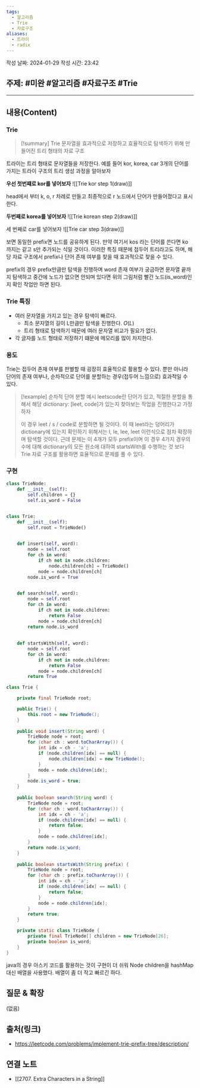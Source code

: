 ```yaml
---
tags:
  - 알고리즘
  - Trie
  - 자료구조
aliases:
  - 트라이
  - radix
---
```

작성 날짜: 2024-01-29
작성 시간: 23:42

## 주제: #미완 #알고리즘 #자료구조 #Trie 

----
## 내용(Content)
### Trie
>[!summary] Trie
>문자열을 효과적으로 저장하고 효율적으로 탐색하기 위해 만들어진 트리 형태의 자료 구조


트라이는 트리 형태로 문자열들을 저장한다. 예를 들어 kor, korea, car 3개의 단어를 가지는 트라이 구조의 트리 생성 과정을 알아보자

**우선 첫번쨰로 kor를 넣어보자**
![[Trie kor step 1(draw)]]

head에서 부터 k, o, r 차례로 만들고 최종적으로 r 노드에서 단어가 만들어졌다고 표시한다.

**두번째로 korea를 넣어보자**
![[Trie korean step 2(draw)]]

세 번째로 car를 넣어보자
![[Trie car step 3(draw)]]

보면 동일한 prefix면 노드를 공유하게 된다. 만약 여기서 kos 라는 단어를 쓴다면 ko 까지는 같고 s만 추가되는 식일 것이다. 이러한 특징 때문에 접두어 트리라고도 하며, 해당 자료 구조에서 prefix나 단어 존재 여부를 찾을 때 효과적으로 찾을 수 있다.

prefix의 경우 prefix만큼만 탐색을 진행하며 word 존재 여부가 궁금하면 문자열 끝까지 탐색하고 중간에 노드가 없으면 안되며 있다면 위의 그림처럼 빨간 노드(is_word)인지 확인 작업만 하면 된다.
### Trie 특징
- 여러 문자열을 가지고 있는 경우 탐색이 빠르다.
	- 최소 문자열의 길이 L만큼만 탐색을 진행한다. $O(L)$
	- 트리 형태로 탐색하기 때문에 여러 문자열 비교가 필요가 없다.
- 각 글자를 노드 형태로 저장하기 떄문에 메모리를 많이 차지한다.

### 용도
Trie는 접두어 존재 여부를 판별할 때 굉장히 효율적으로 활용할 수 있다. 뿐만 아니라 단어의 존재 여부나, 순차적으로 단어를 분할하는 경우(접두어 느낌으로) 효과적일 수 있다.

>[!example] 순차적 단어 분할 예시
>leetscode란 단어가 있고, 적절한 분할을 통해서 해당 dictionary: [leet, code]가 있는지 찾아보는 작업을 진행한다고 가정하자
>
>이 경우 leet / s / code로 분할하면 될 것이다. 이 때 leet라는 덩어리가 dictionary에 있는지 확인하기 위해서는 l, le, lee, leet 이런식으로 점차 확장하며 탐색할 것이다. 근데 문제는 이 4개가 모두 prefix이며 이 경우 4가지 경우의 수에 대해 dictionary의 모든 원소에 대하여 startsWith를 수행하는 것 보다 Trie 자료 구조를 활용하면 효율적으로 문제를 풀 수 있다.

### 구현
```python
class TrieNode:
    def __init__(self):
        self.children = {}
        self.is_word = False


class Trie:
    def __init__(self):
        self.root = TrieNode()
    

    def insert(self, word):
        node = self.root
        for ch in word:
            if ch not in node.children:
                node.children[ch] = TrieNode()
            node = node.children[ch]
        node.is_word = True
    

    def search(self, word):
        node = self.root
        for ch in word:
            if ch not in node.children:
                return False
            node = node.children[ch]
        return node.is_word
    
    
    def startsWith(self, word):
        node = self.root
        for ch in word:
            if ch not in node.children:
                return False
            node = node.children[ch]
        return True
```

```java
class Trie {

    private final TrieNode root;

    public Trie() {
        this.root = new TrieNode();
    }
    
    public void insert(String word) {
        TrieNode node = root;
        for (char ch : word.toCharArray()) {
            int idx = ch - 'a';
            if (node.children[idx] == null) {
                node.children[idx] = new TrieNode();
            }
            node = node.children[idx];
        }
        node.is_word = true;
    }
    
    public boolean search(String word) {
        TrieNode node = root;
        for (char ch : word.toCharArray()) {
            int idx = ch - 'a';
            if (node.children[idx] == null) {
                return false;
            }
            node = node.children[idx];
        }
        return node.is_word;
    }
    
    public boolean startsWith(String prefix) {
        TrieNode node = root;
        for (char ch : prefix.toCharArray()) {
            int idx = ch - 'a';
            if (node.children[idx] == null) {
                return false;
            }
            node = node.children[idx];
        }
        return true;
    }

    private static class TrieNode {
        private final TrieNode[] children = new TrieNode[26];
        private boolean is_word;
    }
}
```

java의 경우 아스키 코드를 활용하는 것이 구현이 더 쉬워 Node children을 hashMap 대신 배열을 사용했다. 배열이 좀 더 작고 빠르긴 하다.

## 질문 & 확장

(없음)

## 출처(링크)
- https://leetcode.com/problems/implement-trie-prefix-tree/description/

## 연결 노트
- [[2707. Extra Characters in a String]]









